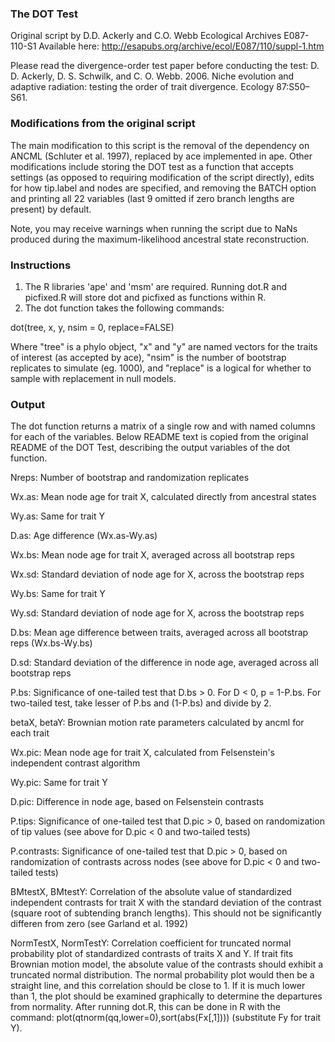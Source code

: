### The DOT Test ###

Original script by D.D. Ackerly and C.O. Webb
Ecological Archives E087-110-S1
Available here: http://esapubs.org/archive/ecol/E087/110/suppl-1.htm

Please read the divergence-order test paper before conducting the test:
D. D. Ackerly, D. S. Schwilk, and C. O. Webb. 2006. Niche evolution and adaptive radiation: testing the order of trait divergence. Ecology 87:S50–S61.

### Modifications from the original script ###
The main modification to this script is the removal of the dependency on ANCML (Schluter et al. 1997), replaced by ace implemented in ape. Other modifications include storing the DOT test as a function that accepts settings (as opposed to requiring modification of the script directly), edits for how tip.label and nodes are specified, and removing the BATCH option and printing all 22 variables (last 9 omitted if zero branch lengths are present) by default.

Note, you may receive warnings when running the script due to NaNs produced during the maximum-likelihood ancestral state reconstruction.

### Instructions ###

1. The R libraries 'ape' and 'msm' are required. Running dot.R and picfixed.R will store dot and picfixed as functions within R.
2. The dot function takes the following commands: 

dot(tree, x, y, nsim = 0, replace=FALSE)

Where "tree" is a phylo object, "x" and "y" are named vectors for the traits of interest (as accepted by ace), "nsim" is the number of bootstrap replicates to simulate (eg. 1000), and "replace" is a logical for whether to sample with replacement in null models.

### Output ###
The dot function returns a matrix of a single row and with named columns for each of the variables. Below README text is copied from the original README of the DOT Test, describing the output variables of the dot function.

Nreps: Number of bootstrap and randomization replicates

Wx.as: Mean node age for trait X, calculated directly from ancestral states

Wy.as: Same for trait Y

D.as: Age difference (Wx.as-Wy.as)

Wx.bs: Mean node age for trait X, averaged across all bootstrap reps

Wx.sd: Standard deviation of node age for X, across the bootstrap reps

Wy.bs: Same for trait Y

Wy.sd: Standard deviation of node age for X, across the bootstrap reps

D.bs: Mean age difference between traits, averaged across all bootstrap reps (Wx.bs-Wy.bs)

D.sd: Standard deviation of the difference in node age, averaged across all bootstrap reps

P.bs: Significance of one-tailed test that D.bs > 0. For D < 0, p = 1-P.bs. For two-tailed test, take lesser of P.bs and (1-P.bs) and divide by 2.

betaX, betaY: Brownian motion rate parameters calculated by ancml for each trait

Wx.pic: Mean node age for trait X, calculated from Felsenstein's independent contrast algorithm

Wy.pic: Same for trait Y

D.pic: Difference in node age, based on Felsenstein contrasts

P.tips: Significance of one-tailed test that D.pic > 0, based on randomization of tip values (see above for D.pic < 0 and two-tailed tests)

P.contrasts: Significance of one-tailed test that D.pic > 0, based on randomization of contrasts across nodes (see above for D.pic < 0 and two-tailed tests)

BMtestX, BMtestY: Correlation of the absolute value of standardized independent contrasts for trait X with the standard deviation of the contrast (square root of subtending branch lengths). This should not be significantly differen from zero (see Garland et al. 1992)

NormTestX, NormTestY: Correlation coefficient for truncated normal probability plot of standardized contrasts of traits X and Y. If trait fits Brownian motion model, the absolute value of the contrasts should exhibit a truncated normal distribution. The normal probability plot would then be a straight line, and this correlation should be close to 1. If it is much lower than 1, the plot should be examined graphically to determine the departures from normality. After running dot.R, this can be done in R with the command: plot(qtnorm(qq,lower=0),sort(abs(Fx[,1]))) (substitute Fy for trait Y).
